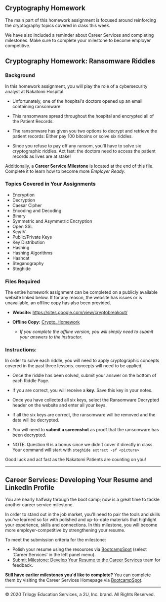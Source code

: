 ## Cryptography Homework

The main part of this homework assignment is focused around reinforcing the cryptography topics covered in class this week.

We have also included a reminder about Career Services and completing milestones. Make sure to complete your milestone to become employer competitive.

## Cryptography Homework: Ransomware Riddles

### Background

In this homework assignment, you will play the role of a cybersecurity analyst at Nakatomi Hospital.

- Unfortunately, one of the hospital's doctors opened up an email containing ransomware.

- This ransomware spread throughout the hospital and encrypted all of the Patient Records.

- The ransomware has given you two options to decrypt and retrieve the patient records: Either pay 100 bitcoins or solve six riddles.

- Since you refuse to pay off any ransom, you'll have to solve six cryptographic riddles. Act fast: the doctors need to access the patient records as lives are at stake!

Additionally, a **Career Service Milestone** is located at the end of this file. Complete it to learn how to become more *Employer Ready*.

### Topics Covered in Your Assignments

- Encryption
- Decryption
- Caesar Cipher
- Encoding and Decoding
- Binary
- Symmetric and Asymmetric Encryption
- Open SSL
- Key/IV
- Public/Private Keys
- Key Distribution
- Hashing
- Hashing Algorithms
- Hashcat
- Steganography
- Steghide

### Files Required

The entire homework assignment can be completed on a publicly available website linked below. If for any reason, the website has issues or is unavailable, an offline copy has also been provided.

- **Website:** https://sites.google.com/view/cryptobreakout/

- **Offline Copy:** [Crypto_Homework](resources/Crypto_Homework_OfflineCopy.docx)

  - *If you complete the offline version, you will simply need to submit your answers to the instructor.*


### Instructions:

In order to solve each riddle, you will need to apply cryptographic concepts covered in the past three lessons.
 concepts will need to be applied.

- Once the riddle has been solved, submit your answer on the bottom of each Riddle Page.

- If you are correct, you will receive a **key**. Save this key in your notes.

- Once you have collected all six keys, select the Ransomware Decrypted header on the website and enter all your keys.

- If all the six keys are correct, the ransomware will be removed and the data will be decrypted.

- You will need to **submit a screenshot** as proof that the ransomware has been decrypted.

- NOTE: Question 6 is a bonus since we didn't cover it directly in class. Your command will start with `steghide extract -sf <picture>`

Good luck and act fast as the Nakatomi Patients are counting on you!


---

## Career Services: Developing Your Resume and LinkedIn Profile

 
You are nearly halfway through the boot camp; now is a great time to tackle another career service milestone.
 
In order to stand out in the job market, you'll need to pair the tools and skills you've learned so far with polished and up-to-date materials that highlight your experience, skills and connections. In this milestone, you will become more employer-competitive by strengthening your resume.
 
To meet the submission criteria for the milestone: 
- Polish your resume using the resources via [BootcampSpot](https://www.bootcampspot.com/login) (select ‘Career Services’ in the left panel menu).
- [Submit Milestone: Develop Your Resume to the Career Services](https://www.bootcampspot.com/login) team for feedback. 
 
**Still have earlier milestones you'd like to complete?** You can complete them by visiting the Career Services Homepage via [BootcampSpot](https://www.bootcampspot.com/login).

---
© 2020 Trilogy Education Services, a 2U, Inc. brand. All Rights Reserved.
